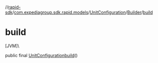 //[rapid-sdk](../../../../index.md)/[com.expediagroup.sdk.rapid.models](../../index.md)/[UnitConfiguration](../index.md)/[Builder](index.md)/[build](build.md)

# build

[JVM]\

public final [UnitConfiguration](../index.md)[build](build.md)()
